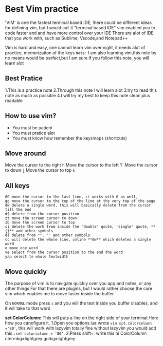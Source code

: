 # Best Vim practice

'VIM' is one the fastest terminal based IDE, there could be different ideas for defining vim, but 
I would call it "terminal based IDE" vim enabled you to code faster and and have more control over 
your IDE  There are alot of IDE that you work with, such as Sublime, Vscode,and Notepad++ 

Vim is hard and easy, one cannot learn vim over night, it needs alot of practice, memorization of 
the keys 
`Note:` I am also learning vim,this note by no means would be perfect,but I am sure if you follow this note, you will learn alot  

## Best Pratice
  1.This is a practice note
  2.Through this note I will learn alot 
  3.try to read this note as mush as possible 
  4.I will try my best to keep this note clean plus readable
## How to use vim?
  * You must be patient 
  * You must pratice alot
  * You must know how remember the keysmaps (shortcuts)
## Move around
  Move the cursor to the right `h`
  Move the cursor to the left 'l'
  Move the cursor to down `j`
  Move the cursor to top `k`

## All keys
```
GG move the cursor to the last line, it works with G as well,
gg move the cursor to the top of the line at the very top of the page  
dw delete a single word, this will basically delete from the cursor till the end
d$ delete from the cursor position
zt move the screen cursor to down
zb move the screen cursor to top
ci delete the work from inside the "double" qoute, 'single' qoute, **{}** and other symbols
di delete from "", '' and other symbols
cc will delete the whole line, unline **dw** which deletes a single word
e move one word 
ve select from the cursor position to the end the word
yap select te whole textwidth 
```
## Move quickly
  The purpose of vim is to navigate quickly over you app and notes, or any other things  For that
  there are plugins, but I would rather choose the core vim which enables me to move faster inside
  the buffer  

  On `NORMAL` mode press `s` and you will the text inside you buffer disables, 
  and it will take to that word  

**set ColorColumn:**
  This will puts a line on the right side of your terminal.Here how you canofigure it.
  1.Open you options.lua wrote `vim.opt.colorcolumn ='80'`, this will work with lazyvim totally fine
  without lazyvim you would add this  `:set colorcolumn = '80'`.
  2.Press shift+: write this hi ColorColumn ctermbg=lightgrey guibg=lightgrey








